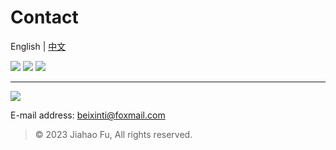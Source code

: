 # Contact
English | [中文](https://github.com/beixinti/beixinti/blob/main/docs/contact_zh_CN.md)

[![](https://img.shields.io/badge/-Telegram-2DA5E1.svg?style=for-the-badge&logo=telegram&logoColor=white&labelColor=03A9F4&color=B3E5FC)](https://t.me/beixinti)
[![](https://img.shields.io/badge/-Twitter-1D9BF0.svg?style=for-the-badge&logo=twitter&logoColor=white&labelColor=2196F3&color=BBDEFB)](https://t.me/beixinti)
[![](https://img.shields.io/badge/-Email-F44336.svg?style=for-the-badge&logo=gmail&logoColor=white&labelColor=F44336&color=FFCDD2)](mailto:beixinti@foxmail.com)

---

[![](https://img.shields.io/badge/-WECHAT-4CAF50.svg?style=for-the-badge&logo=wechat&logoColor=white&labelColor=4CAF50&color=C8E6C9)](https://user-images.githubusercontent.com/95170151/193442385-9aff9459-6589-4786-8b9e-2e7d91389e2d.jpg)

E-mail address: beixinti@foxmail.com

> © 2023 Jiahao Fu, All rights reserved.
